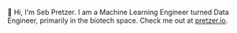 👋 Hi, I'm Seb Pretzer. I am a Machine Learning Engineer turned Data Engineer, primarily in the biotech space. Check me out at [pretzer.io](https://www.pretzer.io/).
